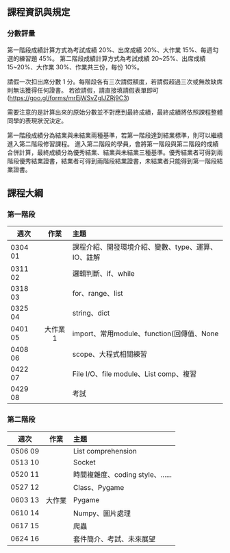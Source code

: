 ## 課程資訊與規定

### 分數評量

第一階段成績計算方式為考試成績 20%、出席成績 20%、大作業 15%、每週勾選的練習題 45%。
第二階段成績計算方式為考試成績 20~25%、出席成績 15~20%、大作業 30%、作業共三份，每份 10%。

請假一次扣出席分數 1 分。每階段各有三次請假額度，若請假超過三次或無故缺席則無法獲得任何證書。
若欲請假，請直接填請假表單即可 (https://goo.gl/forms/mrEjWSvZglJZRj9C3)

需要注意的是計算出來的原始分數並不對應到最終成績，最終成績將依照課程整體同學的表現狀況決定。

第一階段成績分為結業與未結業兩種基準，若第一階段達到結業標準，則可以繼續進入第二階段修習課程。
進入第二階段的學員，會將第一階段與第二階段的成績合併計算，最終成績分為優秀結業、結業與未結業三種基準。優秀結業者可得到兩階段優秀結業證書，結業者可得到兩階段結業證書，未結業者只能得到第一階段結業證書。


## 課程大綱

### 第一階段

| 週次    | 作業      | 主題                                   |
| ------- |:---------:|:-------------------------------------- |
| 0304 01 |           | 課程介紹、開發環境介紹、變數、type、運算、IO、註解 |
| 0311 02 |           | 邏輯判斷、if、while |
| 0318 03 |           | for、range、list |
| 0325 04 |           | string、dict | 
| 0401 05 | 大作業1    | import、常用module、function(回傳值、None | 
| 0408 06 |           | scope、大程式相關練習 |  
| 0422 07 |           | File I/O、file module、List comp、複習 |
| 0429 08 |           | 考試 |


### 第二階段

| 週次    | 作業      | 主題                                   |
| ------- |:---------:|:-------------------------------------- |
| 0506 09 |           | List comprehension |
| 0513 10 |           | Socket |
| 0520 11 |           | 時間複雜度、coding style、...... |
| 0527 12 |           | Class、Pygame | 
| 0603 13 |  大作業    | Pygame | 
| 0610 14 |           | Numpy、圖片處理 |  
| 0617 15 |           | 爬蟲 |
| 0624 16 |           | 套件簡介、考試、未來展望 |
